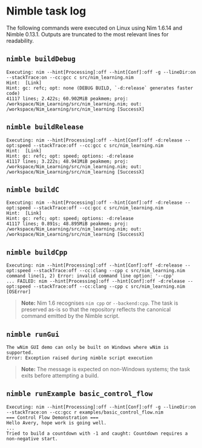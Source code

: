 # Nimble task log

The following commands were executed on Linux using Nim 1.6.14 and Nimble 0.13.1. Outputs are truncated to the most relevant lines for readability.

## `nimble buildDebug`

```
Executing: nim --hint[Processing]:off --hint[Conf]:off -g --lineDir:on --stackTrace:on --cc:gcc c src/nim_learning.nim
Hint:  [Link]
Hint: gc: refc; opt: none (DEBUG BUILD, `-d:release` generates faster code)
41117 lines; 2.422s; 60.902MiB peakmem; proj: /workspace/Nim_Learning/src/nim_learning.nim; out: /workspace/Nim_Learning/src/nim_learning [SuccessX]
```

## `nimble buildRelease`

```
Executing: nim --hint[Processing]:off --hint[Conf]:off -d:release --opt:speed --stackTrace:off --cc:gcc c src/nim_learning.nim
Hint:  [Link]
Hint: gc: refc; opt: speed; options: -d:release
41117 lines; 3.222s; 48.941MiB peakmem; proj: /workspace/Nim_Learning/src/nim_learning.nim; out: /workspace/Nim_Learning/src/nim_learning [SuccessX]
```

## `nimble buildC`

```
Executing: nim --hint[Processing]:off --hint[Conf]:off -d:release --opt:speed --stackTrace:off --cc:gcc c src/nim_learning.nim
Hint:  [Link]
Hint: gc: refc; opt: speed; options: -d:release
41117 lines; 0.891s; 48.895MiB peakmem; proj: /workspace/Nim_Learning/src/nim_learning.nim; out: /workspace/Nim_Learning/src/nim_learning [SuccessX]
```

## `nimble buildCpp`

```
Executing: nim --hint[Processing]:off --hint[Conf]:off -d:release --opt:speed --stackTrace:off --cc:clang --cpp c src/nim_learning.nim
command line(1, 2) Error: invalid command line option: '--cpp'
... FAILED: nim --hint[Processing]:off --hint[Conf]:off -d:release --opt:speed --stackTrace:off --cc:clang --cpp c src/nim_learning.nim [OSError]
```

> **Note:** Nim 1.6 recognises `nim cpp` or `--backend:cpp`. The task is preserved as-is so that the repository reflects the canonical command emitted by the Nimble script.

## `nimble runGui`

```
The wNim GUI demo can only be built on Windows where wNim is supported.
Error: Exception raised during nimble script execution
```

> **Note:** The message is expected on non-Windows systems; the task exits before attempting a build.

## `nimble runExample basic_control_flow`

```
Executing: nim --hint[Processing]:off --hint[Conf]:off -g --lineDir:on --stackTrace:on --cc:gcc r examples/basic_control_flow.nim
=== Control Flow Demonstration ===
Hello Avery, hope work is going well.
...
Tried to build a countdown with -1 and caught: Countdown requires a non-negative start.
```
